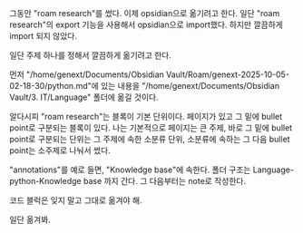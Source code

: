 그동안 "roam research"를 썼다. 이제 opsidian으로 옮기려고 한다. 일단 "roam research"의 export 기능을 사용해서 opsidian으로 import했다. 하지만 깔끔하게 import 되지 않았다. 

일단 주제 하나를 정해서 깔끔하게 옮기려고 한다.

먼저 "/home/genext/Documents/Obsidian Vault/Roam/genext-2025-10-05-02-18-30/python.md"에 있는 내용을 "/home/genext/Documents/Obsidian Vault/3. IT/Language" 폴더에 옮길 것이다.

알다시피 "roam research"는 블록이 기본 단위이다. 페이지가 있고 그 밑에 bullet point로 구분되는 블록이 있다. 나는 기본적으로 페이지는 큰 주제, 바로 그 밑에 bullet point로 구분되는 단위는 그 주제에 속한 소분류 단위, 소분류에 속하는 그 다음 bullet point는 소주제로 나눠서 썼다.

"annotations"를 예로 들면, "Knowledge base"에 속한다.
폴더 구조는 Language-python-Knowledge base 까지 간다. 그 다음부터는 note로 작성한다.

코드 블럭은 잊지 말고 그대로 옮겨야 해.

일단 옮겨봐.

